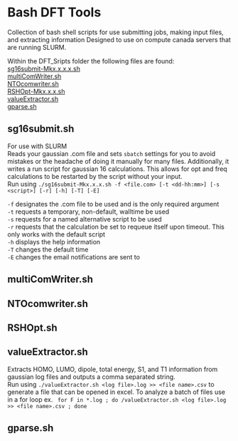 # Bash DFT Tools
Collection of bash shell scripts for use submitting jobs, making input files, and extracting information
Designed to use on compute canada servers that are running SLURM.  

Within the DFT_Sripts folder the following files are found:  
[sg16submit-Mkx.x.x.x.sh](#sg16submitsh)  
[multiComWriter.sh](#multicomwritersh)  
[NTOcomwriter.sh](#ntocomwritersh)  
[RSHOpt-Mkx.x.x.sh](#rshoptsh)  
[valueExtractor.sh](#valueextractorsh)    
[gparse.sh](#gparsesh)  

## sg16submit.sh
For use with SLURM  
Reads your gaussian .com file and sets `sbatch` settings for you to avoid mistakes or the headache of doing it manually for many files. 
Additionally, it writes a run script for gaussian 16 calculations. This allows for opt and freq calculations to be restarted by the script without your input.    
Run using `./sg16submit-Mkx.x.x.sh -f <file.com> [-t <dd-hh:mm>] [-s <script>] [-r] [-h] [-T] [-E]`

`-f` designates the .com file to be used and is the only required argument  
`-t` requests a temporary, non-default, walltime be used  
`-s` requests for a named alternative script to be used  
`-r` requests that the calculation be set to requeue itself upon timeout. This only works with the default script  
`-h` displays the help information  
`-T` changes the default time  
`-E` changes the email notifications are sent to  

## multiComWriter.sh  

## NTOcomwriter.sh  

## RSHOpt.sh  

## valueExtractor.sh    
Extracts HOMO, LUMO, dipole, total energy, S1, and T1 information from gaussian log files and outputs a comma separated string.  
Run using `./valueExtractor.sh <log file>.log >> <file name>.csv` to generate a file that can be opened in excel.
To analyze a batch of files use in a for loop ex. ` for F in *.log ; do /valueExtractor.sh <log file>.log >> <file name>.csv ; done`  

## gparse.sh
